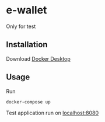 # e-wallet
Only for test

## Installation

Download [Docker Desktop](https://docs.docker.com/docker-for-windows/install/ "Docker Desktop download")

## Usage

Run
```
docker-compose up
```

Test application run on
[localhost:8080](http://localhost:8080/ "localhost:8080")
